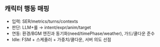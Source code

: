 ## 캐릭터 행동 매핑

- 입력: SER/metrics/turns/contexts
- 판단: LLM+룰 → intent/expr/anim/target
- 연동: 환경/BGM 엔진과 동기화(need/timePhase/weather), 가드/쿨다운 준수
- Idle: FSM + 스케줄러 + 가중치/쿨다운, 서버 의도 선점
